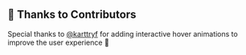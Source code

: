 ## 🙌 Thanks to Contributors

Special thanks to [@karttryf](https://github.com/karttryf) for adding interactive hover animations to improve the user experience 🎉
